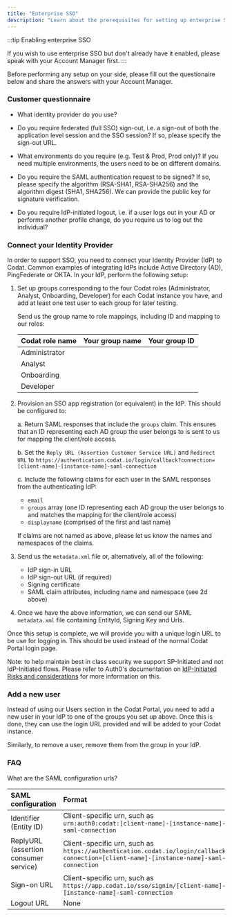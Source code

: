 ```yaml
---
title: "Enterprise SSO"
description: "Learn about the prerequisites for setting up enterprise SSO"
---
```


:::tip Enabling enterprise SSO

If you wish to use enterprise SSO but don't already have it enabled, please speak with your Account Manager first.
:::

Before performing any setup on your side, please fill out the questionaire below and share the answers with your Account Manager.

### Customer questionnaire

- What identity provider do you use?

- Do you require federated (full SSO) sign-out, i.e. a sign-out of both the application level session and the SSO session?  If so, please specify the sign-out URL.

- What environments do you require (e.g. Test & Prod, Prod only)? If you need multiple environments, the users need to be on different domains.

- Do you require the SAML authentication request to be signed? If so, please specify the algorithm (RSA-SHA1, RSA-SHA256) and the algorithm digest (SHA1, SHA256). We can provide the public key for signature verification.

- Do you require IdP-initiated logout, i.e. if a user logs out in your AD or performs another profile change, do you require us to log out the individual?

### Connect your Identity Provider

In order to support SSO, you need to connect your Identity Provider (IdP) to Codat. Common examples of integrating IdPs include Active Directory (AD), PingFederate or OKTA. 
In your IdP, perform the following setup:

1. Set up groups corresponding to the four Codat roles (Administrator, Analyst, Onboarding, Developer) for each Codat instance you have, and add at least one test user to each group for later testing.

   Send us the group name to role mappings, including ID and mapping to our roles: 

    | Codat role name | Your group name | Your group ID |
    | :- | :- | :-|
    | Administrator |  | |
    | Analyst |  | |
    | Onboarding |  | |
    | Developer |  | |

2. Provision an SSO app registration (or equivalent) in the IdP. This should be configured to: 

    a. Return SAML responses that include the `groups` claim. This ensures that an ID representing each AD group the user 
    belongs to is sent to us for mapping the client/role access.

    b. Set the `Reply URL (Assertion Customer Service URL)` and `Redirect URL` to 
    `https://authentication.codat.io/login/callback?connection=[client-name]-[instance-name]-saml-connection`  

    c. Include the following claims for each user in the SAML responses from the authenticating IdP:

    - `email`
    - `groups` array (one ID representing each AD group the user belongs to and matches the mapping for the client/role access)
    - `displayname` (comprised of the first and last name)

    If claims are not named as above, please let us know the names and namespaces of the claims.

3. Send us the `metadata.xml` file or, alternatively, all of the following:

    - IdP sign-in URL
    - IdP sign-out URL (if required)
    - Signing certificate
    - SAML claim attributes, including name and namespace (see 2d above)

4. Once we have the above information, we can send our SAML `metadata.xml` file containing EntityId, Signing Key and Urls.

Once this setup is complete, we will provide you with a unique login URL to be use for logging in.
This should be used instead of the normal Codat Portal login page.

Note: to help maintain best in class security we support SP-Initiated and not IdP-Initiated flows. Please refer to Auth0's documentation 
on [IdP-Initiated Risks and considerations](https://auth0.com/docs/authenticate/protocols/saml/saml-sso-integrations/identity-provider-initiated-single-sign-on#risks-and-considerations)
 for more information on this.

### Add a new user

Instead of using our Users section in the Codat Portal, you need to add a new user in your IdP to one of the groups you set up above. Once this is done, they can use the login URL provided and will be added to your Codat instance.

Similarly, to remove a user, remove them from the group in your IdP.

### FAQ

What are the SAML configuration urls?

| SAML configuration | Format |
| :- | :- |
| Identifier (Entity ID) | 	Client-specific urn, such as <br />`urn:auth0:codat:[client-name]-[instance-name]-saml-connection`   |
| ReplyURL (assertion consumer service) | Client-specific urn, such as <br /> `https://authentication.codat.io/login/callback?connection=[client-name]-[instance-name]-saml-connection`  | 
| Sign-on URL | Client-specific urn, such as <br /> `https://app.codat.io/sso/signin/[client-name]-[instance-name]-saml-connection` | 
| Logout URL | None | 
